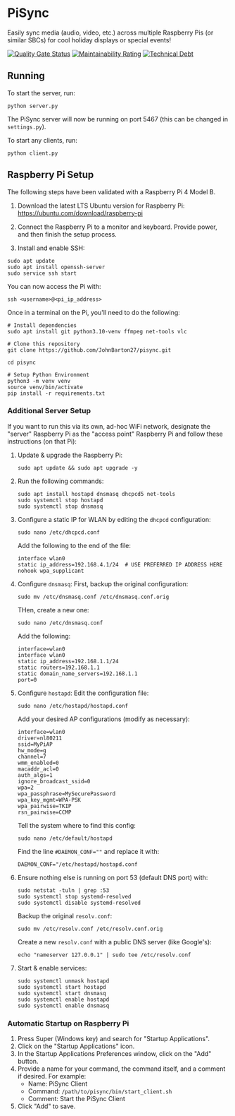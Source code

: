 # PiSync
Easily sync media (audio, video, etc.) across multiple Raspberry Pis (or similar SBCs) for cool holiday displays or
special events!

[![Quality Gate Status](https://sonarcloud.io/api/project_badges/measure?project=JohnBarton27_pisync&metric=alert_status)](https://sonarcloud.io/summary/new_code?id=JohnBarton27_pisync)
[![Maintainability Rating](https://sonarcloud.io/api/project_badges/measure?project=JohnBarton27_pisync&metric=sqale_rating)](https://sonarcloud.io/summary/new_code?id=JohnBarton27_pisync)
[![Technical Debt](https://sonarcloud.io/api/project_badges/measure?project=JohnBarton27_pisync&metric=sqale_index)](https://sonarcloud.io/summary/new_code?id=JohnBarton27_pisync)

## Running
To start the server, run:

```
python server.py
```

The PiSync server will now be running on port 5467 (this can be changed in `settings.py`).

To start any clients, run:

```
python client.py
```

## Raspberry Pi Setup
The following steps have been validated with a Raspberry Pi 4 Model B.

1. Download the latest LTS Ubuntu version for Raspberry Pi:
https://ubuntu.com/download/raspberry-pi
1. Connect the Raspberry Pi to a monitor and keyboard. Provide power, and then finish the setup process.

1. Install and enable SSH:
```
sudo apt update
sudo apt install openssh-server
sudo service ssh start
```

You can now access the Pi with:
```
ssh <username>@<pi_ip_address>
```

Once in a terminal on the Pi, you'll need to do the following:
```
# Install dependencies
sudo apt install git python3.10-venv ffmpeg net-tools vlc

# Clone this repository
git clone https://github.com/JohnBarton27/pisync.git

cd pisync

# Setup Python Environment
python3 -m venv venv
source venv/bin/activate
pip install -r requirements.txt
```

### Additional Server Setup
If you want to run this via its own, ad-hoc WiFi network, designate the "server" Raspberry Pi as the "access point" Raspberry Pi and follow these instructions (on that Pi):

1. Update & upgrade the Raspberry Pi:
   ```
   sudo apt update && sudo apt upgrade -y
   ```
2. Run the following commands:
   ```
   sudo apt install hostapd dnsmasq dhcpcd5 net-tools
   sudo systemctl stop hostapd
   sudo systemctl stop dnsmasq
   ```
3. Configure a static IP for WLAN by editing the `dhcpcd` configuration:
   ```
   sudo nano /etc/dhcpcd.conf
   ```
   Add the following to the end of the file:
   ```
   interface wlan0
   static ip_address=192.168.4.1/24  # USE PREFERRED IP ADDRESS HERE
   nohook wpa_supplicant
   ```
4. Configure `dnsmasq`: First, backup the original configuration:
   ```
   sudo mv /etc/dnsmasq.conf /etc/dnsmasq.conf.orig
   ```
   THen, create a new one:
   ```
   sudo nano /etc/dnsmasq.conf
   ```
   Add the following:
   ```
   interface=wlan0
   interface wlan0
   static ip_address=192.168.1.1/24
   static routers=192.168.1.1
   static domain_name_servers=192.168.1.1
   port=0
   ```
5. Configure `hostapd`: Edit the configuration file:
   ```
   sudo nano /etc/hostapd/hostapd.conf
   ```
   Add your desired AP configurations (modify as necessary):
   ```
   interface=wlan0
   driver=nl80211
   ssid=MyPiAP
   hw_mode=g
   channel=7
   wmm_enabled=0
   macaddr_acl=0
   auth_algs=1
   ignore_broadcast_ssid=0
   wpa=2
   wpa_passphrase=MySecurePassword
   wpa_key_mgmt=WPA-PSK
   wpa_pairwise=TKIP
   rsn_pairwise=CCMP
   ```
   Tell the system where to find this config:
   ```
   sudo nano /etc/default/hostapd
   ```
   Find the line `#DAEMON_CONF=""` and replace it with:
   ```
   DAEMON_CONF="/etc/hostapd/hostapd.conf
   ```
6. Ensure nothing else is running on port 53 (default DNS port) with:
   ```
   sudo netstat -tuln | grep :53
   sudo systemctl stop systemd-resolved
   sudo systemctl disable systemd-resolved
   ```
   Backup the original `resolv.conf`:
   ```
   sudo mv /etc/resolv.conf /etc/resolv.conf.orig
   ```
   Create a new `resolv.conf` with a public DNS server (like Google's):
   ```
   echo "nameserver 127.0.0.1" | sudo tee /etc/resolv.conf
   ```
7. Start & enable services:
   ```
   sudo systemctl unmask hostapd
   sudo systemctl start hostapd
   sudo systemctl start dnsmasq
   sudo systemctl enable hostapd
   sudo systemctl enable dnsmasq
   ```

### Automatic Startup on Raspberry Pi
1. Press Super (Windows key) and search for "Startup Applications".
2. Click on the "Startup Applications" icon.
3. In the Startup Applications Preferences window, click on the "Add" button.
4. Provide a name for your command, the command itself, and a comment if desired. For example:
   - Name: PiSync Client
   - Command: `/path/to/pisync/bin/start_client.sh`
   - Comment: Start the PiSync Client
5. Click "Add" to save.